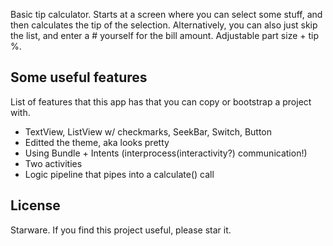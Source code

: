 Basic tip calculator. Starts at a screen where you can select some stuff, and then calculates the tip of the selection.
Alternatively, you can also just skip the list, and enter a # yourself for the bill amount.
Adjustable part size + tip %.

## Some useful features
List of features that this app has that you can copy or bootstrap a project with.

* TextView, ListView w/ checkmarks, SeekBar, Switch, Button
* Editted the theme, aka looks pretty
* Using Bundle + Intents (interprocess(interactivity?) communication!)
* Two activities
* Logic pipeline that pipes into a calculate() call

## License
Starware. If you find this project useful, please star it.
